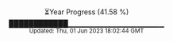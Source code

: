 <p align="center">
⏳Year Progress (41.58 %) <br>
████████████▁▁▁▁▁▁▁▁▁▁▁▁▁▁▁▁▁▁ <br>
<sub>Updated: Thu, 01 Jun 2023 18:02:44 GMT</sub>
</p>


